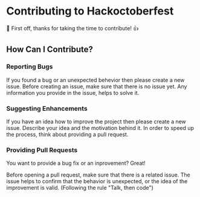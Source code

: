 # Contributing to Hackoctoberfest

:tada: First off, thanks for taking the time to contribute! :+1:

## How Can I Contribute?

### Reporting Bugs

If you found a bug or an unexpected behevior then please create a new issue. Before creating an issue, make sure that there is no issue yet. Any information you provide in the issue, helps to solve it.

### Suggesting Enhancements

If you have an idea how to improve the project then please create a new issue. Describe your idea and the motivation behind it. In order to speed up the process, think about providing a pull request.

### Providing Pull Requests

You want to provide a bug fix or an inprovement? Great!

Before opening a pull request, make sure that there is a related issue. The issue helps to confirm that the behavior is unexpected, or the idea of the improvement is valid. (Following the rule "Talk, then code")
